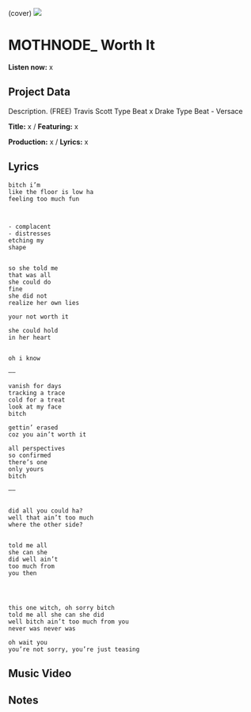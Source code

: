 (cover) ![](57175019_319474918741616_8502199518755923887_n.jpg)

# MOTHNODE_ Worth It


**Listen now:** x

## Project Data

Description.
(FREE) Travis Scott Type Beat x Drake Type Beat - Versace


**Title:** x / **Featuring:** x

**Production:** x / **Lyrics:** x

## Lyrics

```
bitch i’m
like the floor is low ha
feeling too much fun



- complacent
- distresses
etching my 
shape


so she told me 
that was all
she could do
fine 
she did not 
realize her own lies

your not worth it

she could hold
in her heart


oh i know

——

vanish for days
tracking a trace
cold for a treat
look at my face
bitch 

gettin’ erased
coz you ain’t worth it

all perspectives
so confirmed
there’s one
only yours 
bitch

——


did all you could ha?
well that ain’t too much
where the other side?


told me all 
she can she
did well ain’t
too much from
you then




this one witch, oh sorry bitch
told me all she can she did
well bitch ain’t too much from you
never was never was

oh wait you 
you’re not sorry, you’re just teasing

```

## Music Video


## Notes
